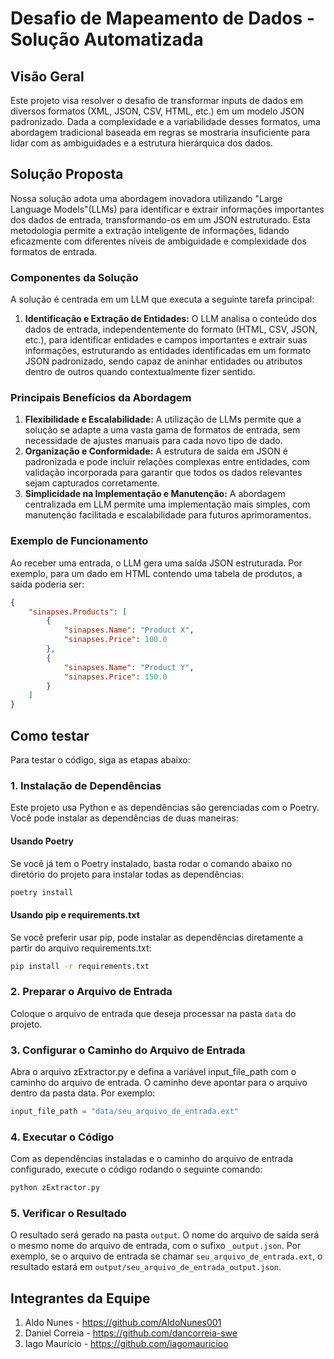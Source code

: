 # Desafio de Mapeamento de Dados - Solução Automatizada

## Visão Geral
Este projeto visa resolver o desafio de transformar inputs de dados em diversos formatos (XML, JSON, CSV, HTML, etc.) em um modelo JSON padronizado. Dada a complexidade e a variabilidade desses formatos, uma abordagem tradicional baseada em regras se mostraria insuficiente para lidar com as ambiguidades e a estrutura hierárquica dos dados.

## Solução Proposta
Nossa solução adota uma abordagem inovadora utilizando "Large Language Models"(LLMs) para identificar e extrair informações importantes dos dados de entrada, transformando-os em um JSON estruturado. Esta metodologia permite a extração inteligente de informações, lidando eficazmente com diferentes níveis de ambiguidade e complexidade dos formatos de entrada.

### Componentes da Solução
A solução é centrada em um LLM que executa a seguinte tarefa principal:
1. **Identificação e Extração de Entidades:** O LLM analisa o conteúdo dos dados de entrada, independentemente do formato (HTML, CSV, JSON, etc.), para identificar entidades e campos importantes e extrair suas informações, estruturando as entidades identificadas em um formato JSON padronizado, sendo capaz de aninhar entidades ou atributos dentro de outros quando contextualmente fizer sentido.

### Principais Benefícios da Abordagem
1. **Flexibilidade e Escalabilidade:** A utilização de LLMs permite que a solução se adapte a uma vasta gama de formatos de entrada, sem necessidade de ajustes manuais para cada novo tipo de dado.
2. **Organização e Conformidade:** A estrutura de saída em JSON é padronizada e pode incluir relações complexas entre entidades, com validação incorporada para garantir que todos os dados relevantes sejam capturados corretamente.
3. **Simplicidade na Implementação e Manutenção:** A abordagem centralizada em LLM permite uma implementação mais simples, com manutenção facilitada e escalabilidade para futuros aprimoramentos.

### Exemplo de Funcionamento
Ao receber uma entrada, o LLM gera uma saída JSON estruturada. Por exemplo, para um dado em HTML contendo uma tabela de produtos, a saída poderia ser:
```json
{
    "sinapses.Products": [
        {
            "sinapses.Name": "Product X",
            "sinapses.Price": 100.0
        },
        {
            "sinapses.Name": "Product Y",
            "sinapses.Price": 150.0
        }
    ]
}
```

## Como testar
Para testar o código, siga as etapas abaixo:

### 1. **Instalação de Dependências**
Este projeto usa Python e as dependências são gerenciadas com o Poetry. Você pode instalar as dependências de duas maneiras:

#### Usando Poetry
Se você já tem o Poetry instalado, basta rodar o comando abaixo no diretório do projeto para instalar todas as dependências:

```bash
poetry install
```

#### Usando pip e requirements.txt
Se você preferir usar pip, pode instalar as dependências diretamente a partir do arquivo requirements.txt:

```bash
pip install -r requirements.txt
```

### 2. **Preparar o Arquivo de Entrada**
Coloque o arquivo de entrada que deseja processar na pasta `data` do projeto.

### 3. **Configurar o Caminho do Arquivo de Entrada**
Abra o arquivo zExtractor.py e defina a variável input_file_path com o caminho do arquivo de entrada. O caminho deve apontar para o arquivo dentro da pasta data. Por exemplo:

```python
input_file_path = "data/seu_arquivo_de_entrada.ext"
```

### 4. **Executar o Código**
Com as dependências instaladas e o caminho do arquivo de entrada configurado, execute o código rodando o seguinte comando:

```python
python zExtractor.py
```

### 5. **Verificar o Resultado**
O resultado será gerado na pasta `output`. O nome do arquivo de saída será o mesmo nome do arquivo de entrada, com o sufixo `_output.json`. Por exemplo, se o arquivo de entrada se chamar `seu_arquivo_de_entrada.ext`, o resultado estará em `output/seu_arquivo_de_entrada_output.json`.

## Integrantes da Equipe
1. Aldo Nunes - https://github.com/AldoNunes001
2. Daniel Correia - https://github.com/dancorreia-swe
3. Iago Maurício - https://github.com/iagomauricioo
